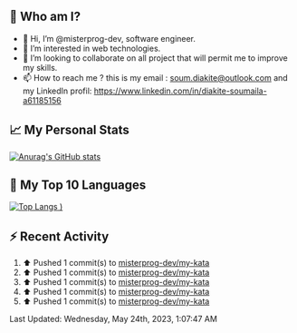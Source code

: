 ## **🔎 Who am I?**
- 👋 Hi, I’m @misterprog-dev, software engineer.
- 👀 I’m interested in web technologies.
- 💞️ I’m looking to collaborate on all project that will permit me to improve my skills.
- 📫 How to reach me ? this is my email : soum.diakite@outlook.com and my LinkedIn profil: https://www.linkedin.com/in/diakite-soumaila-a61185156


## **📈 My Personal Stats**
[![Anurag's GitHub stats](https://github-readme-stats.vercel.app/api?username=misterprog-dev&count_private=true&show_icons=true)](https://github.com/anuraghazra/github-readme-stats)

## **📣 My Top 10 Languages**
[![Top Langs](https://github-readme-stats.vercel.app/api/top-langs/?username=misterprog-dev&langs_count=10&layout=compact&hide=html,css&hide_title=true&&&show_icons=true)
)](https://github.com/anuraghazra/github-readme-stats)

## **⚡ Recent Activity**
<!--RECENT_ACTIVITY:start-->
1. ⬆️ Pushed 1 commit(s) to [misterprog-dev/my-kata](https://github.com/misterprog-dev/my-kata)<br>
2. ⬆️ Pushed 1 commit(s) to [misterprog-dev/my-kata](https://github.com/misterprog-dev/my-kata)<br>
3. ⬆️ Pushed 1 commit(s) to [misterprog-dev/my-kata](https://github.com/misterprog-dev/my-kata)<br>
4. ⬆️ Pushed 1 commit(s) to [misterprog-dev/my-kata](https://github.com/misterprog-dev/my-kata)<br>
5. ⬆️ Pushed 1 commit(s) to [misterprog-dev/my-kata](https://github.com/misterprog-dev/my-kata)<br>
<!--RECENT_ACTIVITY:end-->
<!--RECENT_ACTIVITY:last_update-->
Last Updated: Wednesday, May 24th, 2023, 1:07:47 AM
<!--RECENT_ACTIVITY:last_update_end-->

<!---
misterprog-dev/misterprog-dev is a ✨ special ✨ repository because its `README.md` (this file) appears on your GitHub profile.
You can click the Preview link to take a look at your changes.
--->


